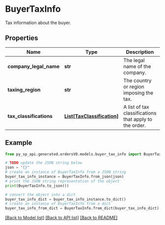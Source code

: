 # BuyerTaxInfo

Tax information about the buyer.

## Properties

Name | Type | Description | Notes
------------ | ------------- | ------------- | -------------
**company_legal_name** | **str** | The legal name of the company. | [optional] 
**taxing_region** | **str** | The country or region imposing the tax. | [optional] 
**tax_classifications** | [**List[TaxClassification]**](TaxClassification.md) | A list of tax classifications that apply to the order. | [optional] 

## Example

```python
from py_sp_api.generated.ordersV0.models.buyer_tax_info import BuyerTaxInfo

# TODO update the JSON string below
json = "{}"
# create an instance of BuyerTaxInfo from a JSON string
buyer_tax_info_instance = BuyerTaxInfo.from_json(json)
# print the JSON string representation of the object
print(BuyerTaxInfo.to_json())

# convert the object into a dict
buyer_tax_info_dict = buyer_tax_info_instance.to_dict()
# create an instance of BuyerTaxInfo from a dict
buyer_tax_info_from_dict = BuyerTaxInfo.from_dict(buyer_tax_info_dict)
```
[[Back to Model list]](../README.md#documentation-for-models) [[Back to API list]](../README.md#documentation-for-api-endpoints) [[Back to README]](../README.md)


